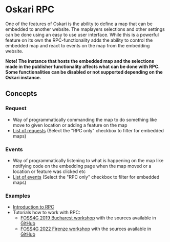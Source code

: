 # Oskari RPC

One of the features of Oskari is the ability to define a map that can be embedded to another website. The maplayers selections and other settings can be done using an easy to use user interface. While this is a powerful feature on its own the RPC-functionality adds the ability to control the embedded map and react to events on the map from the embedding website.

**Note! The instance that hosts the embedded map and the selections made in the publisher functionality affects what can be done with RPC. Some functionalities can be disabled or not supported depending on the Oskari instance.**

## Concepts

### Request

- Way of programmatically commanding the map to do something like move to given location or adding a feature on the map
- [List of requests](https://oskari.org/api/requests) (Select the "RPC only" checkbox to filter for embedded maps)

### Events

- Way of programmatically listening to what is happening on the map like notifying code on the embedding page when the map moved or a location or feature was clicked etc
- [List of events](https://oskari.org/api/events) (Select the "RPC only" checkbox to filter for embedded maps)

### Examples

- [Introduction to RPC](https://oskari.org/examples/rpc-api/)
- Tutorials how to work with RPC:
    - [FOSS4G 2019 Bucharest workshop](/documentation/examples/FOSS4G_2019/workshop) with the sources available in [GitHub](https://github.com/oskariorg/oskari-docs/tree/master/md/documentation/examples/FOSS4G_2019)
    - [FOSS4G 2022 Firenze workshop](/documentation/examples/FOSS4G_2022/workshop) with the sources available in [GitHub](https://github.com/oskariorg/oskari-docs/tree/master/md/documentation/examples/FOSS4G_2022)
